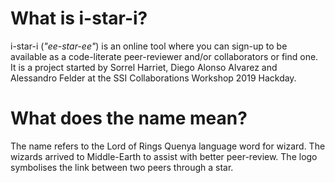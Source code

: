 # What is i-star-i?

i-star-i (<em>"ee-star-ee"</em>) is an online tool where you can sign-up to be available as a code-literate peer-reviewer and/or collaborators or find one. It is a project started by Sorrel Harriet, Diego Alonso Alvarez and Alessandro Felder at the SSI Collaborations Workshop 2019 Hackday. 

# What does the name mean?

The name refers to the Lord of Rings Quenya language word for wizard. The wizards arrived to Middle-Earth to assist with better peer-review. The logo symbolises the link between two peers through a star. 
